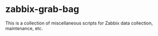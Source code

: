 zabbix-grab-bag
===============

This is a collection of miscellaneous scripts for Zabbix data collection, maintenance, etc.